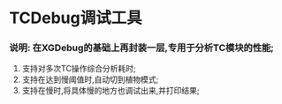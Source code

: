 #  TCDebug调试工具

### 说明: 在XGDebug的基础上再封装一层,专用于分析TC模块的性能;

1. 支持对多次TC操作综合分析耗时;
2. 支持在达到慢阈值时,自动切到植物模式;
3. 支持在慢时,将具体慢的地方也调试出来,并打印结果;

